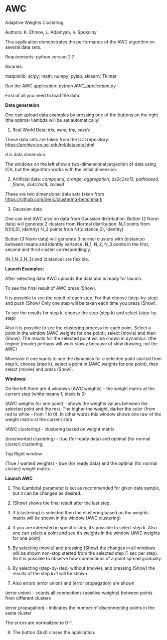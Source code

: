 # AWC
Adaptive Weights Clustering

Authors: K. Efimov, L. Adamyan, V. Spokoiny

This application demonstrates the performance of the AWC algorithm on several data sets.

Requirements:
python version 2.7

libraries:

matplotlib;
scipy;
math;
numpy;
pylab;
sklearn;
Tkinter


Run the AWC application: *python AWC_application.py*

First of all you need to load the data.

**Data generation**

One can upload data examples by pressing one of the buttons on the right (the optimal \lambda will be set automatically)

1) Real World Data: 
*iris, wine, thy, seeds*

These data sets are taken from the UCI repository: https://archive.ics.uci.edu/ml/datasets.html

*d* is data dimension

The windows on the left show a two-dimensional projection of data using ICA, but the algorithm works with the initial dimension.
 
2) Artificial data:
*compound, orange, aggregation, ds2c2sc13, pathbased, flame, ds4c2sc8, zelnik4*

These are two dimensional data sets taken from https://github.com/deric/clustering-benchmark

3) Gaussian data

One can test AWC also on data from Gaussian distribution.
Button (2 Norm data)  will generate 2 clusters from Normal distribution:
N_1 points from N((0,0), Identity)
N_2 points from N((distance,0), Identity)

Button (3 Norm data) will generate 3 normal clusters with (distance) between means and identtiy variance:
N_1, N_2, N_3 points in the first, second and third cluster correspondingly.

(N_1,N_2,N_3) and (distance) are flexible.

**Launch Examples:**

After selecting data AWC uploads the data and is ready for launch.

To see the final result of AWC press (Show).

It is possible to see the result of each step.
For that choose (step-by-step) and push (Show)
Only one step will be taken each time you press (Show).

To see the results for step k, choose the step (step k) and select (step-by-step)

Also it is possible to see the clustering process for each point.
Select a point in the window (AWC weights for one point), select  (movie) and then (Show).
The results for the selected point will be shown in dynamics.
(the regime (movie) perhaps will work slowly because of slow drawing, not the AWC)

Moreover if one wants to see the dynamics for a selected point started from step k, choose (step k), select a point in (AWC weights for one point), then select (movie) and press (Show).

**Windows:**

On the left there are 4 windows
(AWC weights) - the weight matrix at the current step (white means 1, black is 0)

(AWC weights for one point) - shows the weights values between the selected point and the rest. The higher the weight, darker the color (from red to white - from 1 to 0). In other words this window shows one raw of the weight matrix at the current step

(AWC clustering) - clustering based on weight matrix

(true/wanted clustering) - true (for ready data) and optimal (for normal cluster) clustering.

Top Right window 

(True / wanted weights) - true (for ready data) and the optimal (for normal cluster) weight matrix.

**Launch AWC**

1) The (Lambda) parameter is set as recommended for given data sample, but it can be changed as desired.

2) (Show) shows the final result after the last step.

3) If (clustering) is selected then the clustering based on the weights matrix will be shown in the window (AWC clustering) 

4) If you are interested in specific step, it’s possible to select step k.
Also one can select a point and see it’s weights in the window (AWC weights for one point) 

5) By selecting (movie) and pressing (Show) the changes in all windows will be shown non-stop started from the selected step (1 sec per step).
So it is possible to observe how connections of a point spread gradually.

6) By selecting (step-by-step) without (movie), and pressing (Show) the results of the step k+1 will be shown.

7) Also errors (error union) and (error propagation) are shown

(error union) - counts all connections (positive weights) between points from different clusters

(error propagation) -  indicates the number of disconnecting points in the same cluster

The errors are normalized to 0-1.

8) The button (Quit) closes the application.



